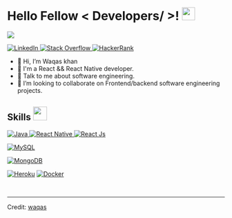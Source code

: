 <h1> Hello Fellow < Developers/ >! <img src = "https://raw.githubusercontent.com/MartinHeinz/MartinHeinz/master/wave.gif" width = 30px> </h1>
<p align='center'>
</p>

<p>
  <a href="https://github.com/DenverCoder1/readme-typing-svg"><img src="https://readme-typing-svg.herokuapp.com?&font=IBM+Plex+Sans&color=abcdef&size=20&lines=Welcome+to+my+GitHub+Profile!;I'm+a+ReactNative+Engineer;I'm+a+Computer+Science+engineer" /></a>
</p>

   <a href="https://www.linkedin.com/in/waqaskhanroghani/" target="_blank">
    <img alt="LinkedIn" src="https://img.shields.io/badge/LinkedIn-0077B5?style=for-the-badge&logo=linkedin&logoColor=white">
  </a>   
   <a href="https://stackoverflow.com/users/14498058/waqas-khan?tab=profile" target="_blank">
    <img alt="Stack Overflow" src="https://img.shields.io/badge/Stack_Overflow-FE7A16?style=for-the-badge&logo=stack-overflow&logoColor=white">
  </a>  
   
 <a href="https://www.hackerrank.com/waqaskhanrogahni" target="_blank">
    <img alt="HackerRank" src="https://img.shields.io/badge/-Hackerrank-2EC866?style=for-the-badge&logo=HackerRank&logoColor=white">
  </a>

- 👋 Hi, I’m Waqas khan
- 💼 I'm a React && React Native developer.
- 💬 Talk to me about software engineering.
- 👯 I’m looking to collaborate on Frontend/backend software engineering projects.

<h2> Skills <img src = "https://media2.giphy.com/media/QssGEmpkyEOhBCb7e1/giphy.gif?cid=ecf05e47a0n3gi1bfqntqmob8g9aid1oyj2wr3ds3mg700bl&rid=giphy.gif" width = 32px> </h2>
<a href="https://www.java.com" target="_blank"> 
    <img alt="Java" src="https://img.shields.io/badge/Java-ED8B00?style=for-the-badge&logo=java&logoColor=white">
  </a>

   <a href="https://reactnative.dev/" target="_blank">
    <img alt="React Native" src="https://img.shields.io/badge/reactnative-2C2D72?style=for-the-badge&logo=pandas&logoColor=white%22">
  </a>

  

   <a href="https://reactjs.org/" target="_blank">
    <img alt="React Js" src="https://img.shields.io/badge/react-2C2D72?style=for-the-badge&logo=pandas&logoColor=white%22">
  </a>


<a href="https://www.mysql.com/"><img alt="MySQL" src="https://img.shields.io/badge/Microsoft%20SQL%20Server-CC2927?style=for-the-badge&logo=microsoft%20sql%20server&logoColor=white"></a>

   <a href="https://www.mongodb.com/" target="_blank">
    <img alt="MongoDB" src="https://img.shields.io/badge/MongoDB-2C2D72?style=for-the-badge&logo=pandas&logoColor=green%22">
  </a>
 
  
<a href="https://www.heroku.com/"><img alt="Heroku" src="https://img.shields.io/badge/Heroku-430098?style=for-the-badge&logo=heroku&logoColor=white"></a>
<a href="https://www.docker.com/"><img alt="Docker" src="https://img.shields.io/badge/Docker-2CA5E0?style=for-the-badge&logo=docker&logoColor=white"></a>

<br/>


----------------------------------------------------------------------
Credit: [waqas](https://github.com/waqaskhanroghani)

